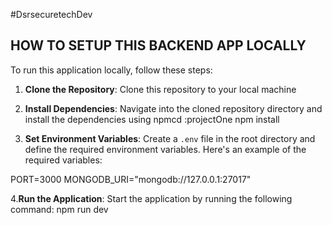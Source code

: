 #DsrsecuretechDev

## HOW TO SETUP THIS BACKEND APP LOCALLY

To run this application locally, follow these steps:

1. **Clone the Repository**: Clone this repository to your local machine

2. **Install Dependencies**: Navigate into the cloned repository directory and install the dependencies using npmcd :projectOne
   npm install

3. **Set Environment Variables**: Create a `.env` file in the root directory and define the required environment variables. Here's an example of the required variables:

PORT=3000
MONGODB_URI="mongodb://127.0.0.1:27017"

4.**Run the Application**: Start the application by running the following command: npm run dev
